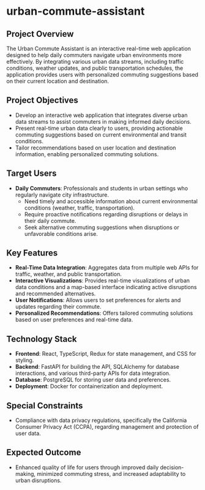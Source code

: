# urban-commute-assistant

## Project Overview
The Urban Commute Assistant is an interactive real-time web application designed to help daily commuters navigate urban environments more effectively. By integrating various urban data streams, including traffic conditions, weather updates, and public transportation schedules, the application provides users with personalized commuting suggestions based on their current location and destination.

## Project Objectives
- Develop an interactive web application that integrates diverse urban data streams to assist commuters in making informed daily decisions.
- Present real-time urban data clearly to users, providing actionable commuting suggestions based on current environmental and transit conditions.
- Tailor recommendations based on user location and destination information, enabling personalized commuting solutions.

## Target Users
- **Daily Commuters**: Professionals and students in urban settings who regularly navigate city infrastructure.
  - Need timely and accessible information about current environmental conditions (weather, traffic, transportation).
  - Require proactive notifications regarding disruptions or delays in their daily commute.
  - Seek alternative commuting suggestions when disruptions or unfavorable conditions arise.

## Key Features
- **Real-Time Data Integration**: Aggregates data from multiple web APIs for traffic, weather, and public transportation.
- **Interactive Visualizations**: Provides real-time visualizations of urban data conditions and a map-based interface indicating active disruptions and recommended alternatives.
- **User Notifications**: Allows users to set preferences for alerts and updates regarding their commute.
- **Personalized Recommendations**: Offers tailored commuting solutions based on user preferences and real-time data.

## Technology Stack
- **Frontend**: React, TypeScript, Redux for state management, and CSS for styling.
- **Backend**: FastAPI for building the API, SQLAlchemy for database interactions, and various third-party APIs for data integration.
- **Database**: PostgreSQL for storing user data and preferences.
- **Deployment**: Docker for containerization and deployment.

## Special Constraints
- Compliance with data privacy regulations, specifically the California Consumer Privacy Act (CCPA), regarding management and protection of user data.

## Expected Outcome
- Enhanced quality of life for users through improved daily decision-making, minimized commuting stress, and increased adaptability to urban disruptions.